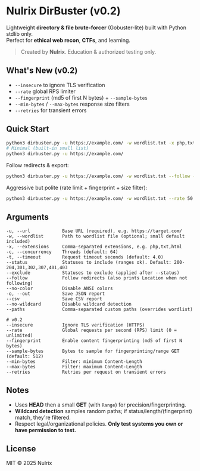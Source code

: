 # Nulrix DirBuster (v0.2)
  
Lightweight **directory & file brute-forcer** (Gobuster-lite) built with Python stdlib only.  
Perfect for **ethical web recon**, **CTFs**, and learning.

> Created by **Nulrix**. Education & authorized testing only.

## What's New (v0.2)
- `--insecure` to ignore TLS verification
- `--rate` global RPS limiter
- `--fingerprint` (md5 of first N bytes) + `--sample-bytes`
- `--min-bytes` / `--max-bytes` response size filters
- `--retries` for transient errors

## Quick Start
```bash
python3 dirbuster.py -u https://example.com/ -w wordlist.txt -x php,txt -c 64 -t 4.0
# Minimal (built-in small list)
python3 dirbuster.py -u https://example.com/
```

Follow redirects & export:
```bash
python3 dirbuster.py -u https://example.com/ -w wordlist.txt --follow -o out.json --csv out.csv
```

Aggressive but polite (rate limit + fingerprint + size filter):
```bash
python3 dirbuster.py -u https://example.com/ -w wordlist.txt --rate 50 --fingerprint --sample-bytes 1024 --min-bytes 100
```

## Arguments
```
-u, --url            Base URL (required), e.g. https://target.com/
-w, --wordlist       Path to wordlist file (optional; small default included)
-x, --extensions     Comma-separated extensions, e.g. php,txt,html
-c, --concurrency    Threads (default: 64)
-t, --timeout        Request timeout seconds (default: 4.0)
--status             Statuses to include (ranges ok). Default: 200-204,301,302,307,401,403
--exclude            Statuses to exclude (applied after --status)
--follow             Follow redirects (also prints Location when not following)
--no-color           Disable ANSI colors
-o, --out            Save JSON report
--csv                Save CSV report
--no-wildcard        Disable wildcard detection
--paths              Comma-separated custom paths (overrides wordlist)

# v0.2
--insecure           Ignore TLS verification (HTTPS)
--rate               Global requests per second (RPS) limit (0 = unlimited)
--fingerprint        Enable content fingerprinting (md5 of first N bytes)
--sample-bytes       Bytes to sample for fingerprinting/range GET (default: 512)
--min-bytes          Filter: minimum Content-Length
--max-bytes          Filter: maximum Content-Length
--retries            Retries per request on transient errors
```

## Notes
- Uses **HEAD** then a small **GET** (with `Range`) for precision/fingerprinting.
- **Wildcard detection** samples random paths; if status/length/(fingerprint) match, they're filtered.
- Respect legal/organizational policies. **Only test systems you own or have permission to test.**

## License
MIT © 2025 Nulrix
